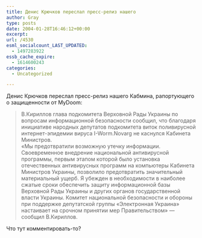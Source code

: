 ```yaml
---
title: Денис Крючков переслал пресс-релиз нашего
author: Gray
type: posts
date: 2004-01-28T16:46:12+00:00
excerpt:
url: /4530
esml_socialcount_LAST_UPDATED:
  - 1497283922
essb_cache_expire:
  - 1614600243
categories:
  - Uncategorized

---
```








Денис Крючков переслал пресс-релиз нашего Кабмина, рапортующего о защищенности от MyDoom:

> В.Кириллов глава подкомитета Верховной Рады Украины по вопросам информационной безопасности сообщил, что благодаря инициативе народных депутатов подкомитета виток поливирусной интернет-эпидемии вируса I-Worm.Novarg не каснулся Кабинета Министров.  
> &laquo;Мы предотвратили возможную утечку информации. Своевременное внедрение национальной антивирусной программы, первым этапом которой было установка отечественных антивирусных программ на компьютеры Кабинета Министров Украины, позволило предотвратить значительный материальный ущерб. Я убежден в необходимости в наиболее сжатые сроки обеспечить защиту информационной базы Верховной Рады Украины и других органов государственной власти Украины. Комитет национальной безопасности и обороны при поддержке депутатской группы &laquo;Электронная Украина&raquo; настаивает на срочном принятии мер Правительством&raquo; &#8212; сообщил В.Кириллов.

Что тут комментировать-то?